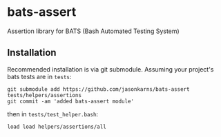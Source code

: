 # bats-assert
Assertion library for BATS (Bash Automated Testing System)

## Installation

Recommended installation is via git submodule. Assuming your project's bats tests are in `tests`:

```
git submodule add https://github.com/jasonkarns/bats-assert tests/helpers/assertions
git commit -am 'added bats-assert module'
```

then in `tests/test_helper.bash`:

```
load load helpers/assertions/all
```

